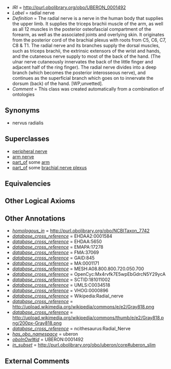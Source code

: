  * *IRI* = http://purl.obolibrary.org/obo/UBERON_0001492
 * *Label* = radial nerve
 * *Definition* = The radial nerve is a nerve in the human body that supplies the upper limb. It supplies the triceps brachii muscle of the arm, as well as all 12 muscles in the posterior osteofascial compartment of the forearm, as well as the associated joints and overlying skin. It originates from the posterior cord of the brachial plexus with roots from C5, C6, C7, C8 &amp; T1. The radial nerve and its branches supply the dorsal muscles, such as triceps brachii, the extrinsic extensors of the wrist and hands, and the cutaneous nerve supply to most of the back of the hand. (The ulnar nerve cutaneously innervates the back of the little finger and adjacent half of the ring finger). The radial nerve divides into a deep branch (which becomes the posterior interosseous nerve), and continues as the superficial branch which goes on to innervate the dorsum (back) of the hand. [WP,unvetted].
 * *Comment* = This class was created automatically from a combination of ontologies

## Synonyms

 * nervus radialis

## Superclasses

 * [peripheral nerve](../../UBERON/03/UBERON_0002003.md)
 * [arm nerve](../../UBERON/33/UBERON_0003433.md)
 * [part_of](../../BFO/50/BFO_0000050.md) some [arm](../../UBERON/60/UBERON_0001460.md)
 * [part_of](../../BFO/50/BFO_0000050.md) some [brachial nerve plexus](../../UBERON/14/UBERON_0001814.md)

## Equivalencies


## Other Logical Axioms


## Other Annotations

 * *[homologous_in](../../core#homologous/in/core#homologous_in.md)* = http://purl.obolibrary.org/obo/NCBITaxon_7742
 * *[database_cross_reference](../../ef/oboInOwl#hasDbXref.md)* = EHDAA2:0001584
 * *[database_cross_reference](../../ef/oboInOwl#hasDbXref.md)* = EHDAA:5650
 * *[database_cross_reference](../../ef/oboInOwl#hasDbXref.md)* = EMAPA:17278
 * *[database_cross_reference](../../ef/oboInOwl#hasDbXref.md)* = FMA:37069
 * *[database_cross_reference](../../ef/oboInOwl#hasDbXref.md)* = GAID:845
 * *[database_cross_reference](../../ef/oboInOwl#hasDbXref.md)* = MA:0001171
 * *[database_cross_reference](../../ef/oboInOwl#hasDbXref.md)* = MESH:A08.800.800.720.050.700
 * *[database_cross_reference](../../ef/oboInOwl#hasDbXref.md)* = OpenCyc:Mx4rvfk7E5wpEbGdrcN5Y29ycA
 * *[database_cross_reference](../../ef/oboInOwl#hasDbXref.md)* = SCTID:181011002
 * *[database_cross_reference](../../ef/oboInOwl#hasDbXref.md)* = UMLS:C0034518
 * *[database_cross_reference](../../ef/oboInOwl#hasDbXref.md)* = VHOG:0000896
 * *[database_cross_reference](../../ef/oboInOwl#hasDbXref.md)* = Wikipedia:Radial_nerve
 * *[database_cross_reference](../../ef/oboInOwl#hasDbXref.md)* = http://upload.wikimedia.org/wikipedia/commons/e/e2/Gray818.png
 * *[database_cross_reference](../../ef/oboInOwl#hasDbXref.md)* = http://upload.wikimedia.org/wikipedia/commons/thumb/e/e2/Gray818.png/200px-Gray818.png
 * *[database_cross_reference](../../ef/oboInOwl#hasDbXref.md)* = ncithesaurus:Radial_Nerve
 * *[has_obo_namespace](../../ce/oboInOwl#hasOBONamespace.md)* = uberon
 * *[oboInOwl#id](../../id/oboInOwl#id.md)* = UBERON:0001492
 * *[in_subset](../../et/oboInOwl#inSubset.md)* = http://purl.obolibrary.org/obo/uberon/core#uberon_slim

## External Comments

